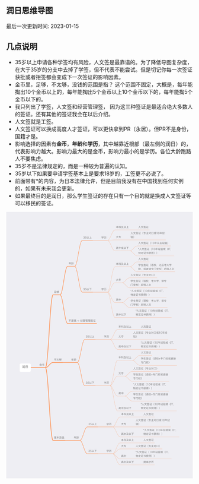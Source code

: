 ## 润日思维导图

最后一次更新时间: 2023-01-15





## 几点说明

- 35岁以上申请各种学签均有风险，人文签是最靠谱的。为了降低导图复杂度，在大于35岁的分支中去掉了学签，但不代表不能尝试。但是切记你每一次签证获批或者拒签都会变成下一次签证的影响因素。
- 金币里，足够，不太够，没钱的范围是指？ 这个范围不固定，大概是，每年能掏出10个金币以上的，每年能掏出5个金币以上10个金币以下的，每年能掏5个金币以下的。
- 我只列出了学签，人文签和经营管理签， 因为这三种签证是最适合绝大多数人的签证。还有其他的签证我会在以后介绍。
- 人文签就是工签。
- 人文签证可以换成高度人才签证，可以更快拿到PR（永居）。但PR不是身份，国籍才是。
- 影响选择的因素有**金币**，**年龄**和**学历**，其中越靠近根部（最左侧的润日）的， 代表影响力越大。影响力最大的是金币，影响力最小的是学历。各位大龄跑路人不要焦虑。
- 35岁不是法律规定的，而是一种较为普遍的认知。
- 35岁以下如果要申请学签基本上是要求18岁的，工签更不必说了。
- 前面带有*的内容，为日本法律允许，但是目前我没有在中国找到任何实例的，如果有未来我会更新。
- 如果最终目的是润日，那么学生签证的存在只有一个目的就是换成人文签证等可以移民的签证。

![润日思维导图](../img/mindmap.png)

